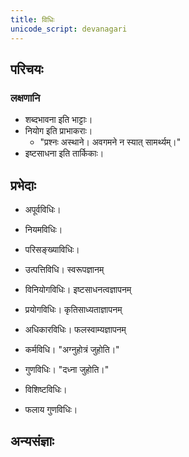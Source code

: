 ```yaml
---
title: विधिः
unicode_script: devanagari
---
```


## परिचयः
### लक्षणानि
- शब्दभावना इति भाट्टाः।
- नियोग इति प्राभाकराः।
  - "प्रश्नः अस्थाने। अवगमने न स्यात् सामर्थ्यम्।"
- इष्टसाधना इति तार्किकाः।

## प्रभेदाः
- अपूर्वविधिः। 
- नियमविधिः। 
- परिसङ्ख्याविधिः। 

- उत्पत्तिविधि। स्वरूपज्ञानम्
- विनियोगविधिः। इष्टसाधनत्वज्ञापनम्
- प्रयोगविधिः। कृतिसाध्यताज्ञापनम्
- अधिकारविधिः। फलस्वाम्यज्ञापनम्

- कर्मविधि। "अग्नुहोत्रं जुहोति।"
- गुणविधिः। "दध्ना जुहोति।"
- विशिष्टविधिः। 
- फलाय गुणविधिः। 

## अन्यसंज्ञाः
<div class="spreadsheet" src="../vidhiH.json"> </div>  

